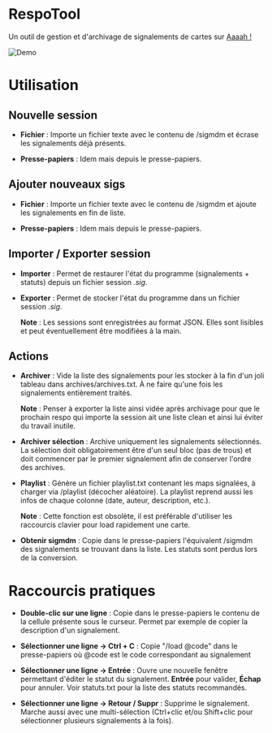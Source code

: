 RespoTool
=========
Un outil de gestion et d'archivage de signalements de cartes sur [Aaaah !](http://www.extinction.fr/minijeux/)
  
![Demo](http://i.imgur.com/PW8No6S.png)


Utilisation
===========
Nouvelle session
----------------
* __Fichier__ : Importe un fichier texte avec le contenu de /sigmdm et écrase les signalements déjà présents.

* __Presse-papiers__ : Idem mais depuis le presse-papiers.

Ajouter nouveaux sigs
---------------------
* __Fichier__ : Importe un fichier texte avec le contenu de /sigmdm et ajoute les signalements en fin de liste.

* __Presse-papiers__ : Idem mais depuis le presse-papiers.

Importer / Exporter session
---------------------------
* __Importer__ : Permet de restaurer l'état du programme (signalements + statuts) depuis un fichier session
  _.sig_.

* __Exporter__ : Permet de stocker l'état du programme dans un fichier session _.sig_.

  __Note__ : Les sessions sont enregistrées au format JSON. Elles sont lisibles et peut éventuellement être
  modifiées à la main.

Actions
-------
* __Archiver__ : 
  Vide la liste des signalements pour les stocker à la fin d'un joli tableau dans archives/archives.txt. À ne
  faire qu'une fois les signalements entièrement traités.   

  __Note__ : Penser à exporter la liste ainsi vidée après archivage pour que le prochain respo qui importe la
  session ait une liste clean et ainsi lui éviter du travail inutile.

* __Archiver sélection__ : 
  Archive uniquement les signalements sélectionnés. La sélection doit obligatoirement être d'un seul bloc (pas
  de trous) et doit commencer par le premier signalement afin de conserver l'ordre des archives.

* __Playlist__ : 
  Génère un fichier playlist.txt contenant les maps signalées, à charger via /playlist (décocher aléatoire).
  La playlist reprend aussi les infos de chaque colonne (date, auteur, description, etc.).   

  __Note__ : Cette fonction est obsolète, il est préférable d'utiliser les raccourcis clavier pour load
  rapidement une carte.

* __Obtenir sigmdm__ :
  Copie dans le presse-papiers l'équivalent /sigmdm des signalements se trouvant dans la liste. Les statuts
  sont perdus lors de la conversion.

Raccourcis pratiques
====================
* __Double-clic sur une ligne__ : 
  Copie dans le presse-papiers le contenu de la cellule présente sous le curseur.
  Permet par exemple de copier la description d'un signalement.

* __Sélectionner une ligne -> Ctrl + C__ :
  Copie "/load @code" dans le presse-papiers où @code est le code correspondant au signalement

* __Sélectionner une ligne -> Entrée__ :
  Ouvre une nouvelle fenêtre permettant d'éditer le statut du signalement. __Entrée__ pour valider,
  __Échap__ pour annuler. Voir statuts.txt pour la liste des statuts recommandés.

* __Sélectionner une ligne -> Retour / Suppr__ :
  Supprime le signalement. Marche aussi avec une multi-sélection (Ctrl+clic et/ou Shift+clic pour sélectionner
  plusieurs signalements à la fois).